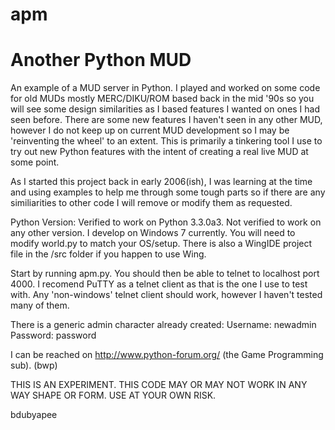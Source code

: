 apm
===

Another Python MUD
===

An example of a MUD server in Python.  I played and worked on some code for old MUDs
mostly MERC/DIKU/ROM based back in the mid '90s so you will see some design similarities
as I based features I wanted on ones I had seen before.  There are some new features
I haven't seen in any other MUD, however I do not keep up on current MUD development
so I may be 'reinventing the wheel' to an extent.  This is primarily a tinkering tool
I use to try out new Python features with the intent of creating a real live MUD at some point.

As I started this project back in early 2006(ish), I was learning at the time and using examples
to help me through some tough parts so if there are any similiarities to other code I will remove
or modify them as requested.


Python Version: Verified to work on Python 3.3.0a3.  Not verified to work on any other version.
I develop on Windows 7 currently.  You will need to modify world.py to match your OS/setup.
There is also a WingIDE project file in the /src folder if you happen to use Wing.


Start by running apm.py.  You should then be able to telnet to localhost port 4000.  I
recomend PuTTY as a telnet client as that is the one I use to test with.  Any 'non-windows'
telnet client should work, however I haven't tested many of them.

There is a generic admin character already created:
Username: newadmin
Password: password

I can be reached on http://www.python-forum.org/ (the Game Programming sub). (bwp)

THIS IS AN EXPERIMENT.  THIS CODE MAY OR MAY NOT WORK IN ANY WAY SHAPE OR FORM.
USE AT YOUR OWN RISK.

bdubyapee